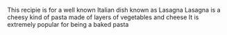 This recipie is for a well known Italian dish known as Lasagna
Lasagna is a cheesy kind of pasta made of layers of vegetables and cheese
It is extremely popular for being a baked pasta